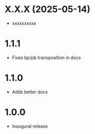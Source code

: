 # X.X.X (2025-05-14)

* xxxxxxxxxx

# 1.1.1

* Fixes bp/pb transposition in docs

# 1.1.0

* Adds better docs

# 1.0.0

* Inaugural release
